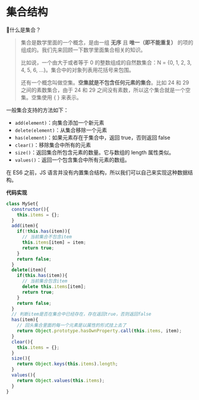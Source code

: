 # 集合结构

🙋什么是集合？

> 集合是数学里面的一个概念，是由一组 **无序** 且 **唯一（即不能重复）** 的项的组成的。我们先来回顾一下数学里面集合相关的知识。
>
> 比如说，一个由大于或者等于 0 的整数组成的自然数集合：N = {0, 1, 2, 3, 4, 5, 6, ...}。集合中的对象列表用花括号来包围。
>
> 还有一个概念叫做空集。**空集就是不包含任何元素的集合**。比如 24 和 29 之间的素数集合，由于 24 和 29 之间没有素数，所以这个集合就是一个空集。空集使用 { } 来表示。

一般集合支持的方法如下：

- `add(element)`：向集合添加一个新元素
- `delete(element)`：从集合移除一个元素
- `has(element)`：如果元素存在于集合中，返回 true，否则返回 false
- `clear()`：移除集合中所有的元素
- `size()`：返回集合所包含元素的数量。它与数组的 length 属性类似。
- `values()`：返回一个包含集合中所有元素的数组。

在 ES6 之前，JS 语言并没有内置集合结构，所以我们可以自己来实现这种数据结构。



**代码实现**

```js
class MySet{
  constructor(){
    this.items = {};
  }
  add(item){
    if(!this.has(item)){
      // 当前集合不包含item
      this.items[item] = item;
      return true;
    }
    return false;
  }
  delete(item){
    if(this.has(item)){
      // 当前集合包含item
      delete this.items[item];
      return true;
    }
    return false;
  }
  // 判断item是否在集合中已经存在，存在返回true，否则返回false
  has(item){
    // 回头集合里面的每一个元素是以属性的形式挂上去了
    return Object.prototype.hasOwnProperty.call(this.items, item);
  }
  clear(){
    this.items = {};
  }
  size(){
    return Object.keys(this.items).length;
  }
  values(){
    return Object.values(this.items);
  }
}
```

